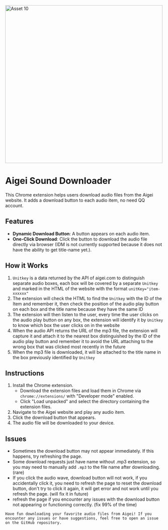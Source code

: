
<img width="500" height="500" alt="Asset 10" src="https://github.com/user-attachments/assets/598e1ff6-a7b3-4783-bb9d-85c58119dfeb" />


# Aigei Sound Downloader

This Chrome extension helps users download audio files from the Aigei website. It adds a download button to each audio item, no need QQ account.

## Features
- **Dynamic Download Button**: A button appears on each audio item.
- **One-Click Download**: Click the button to download the audio file directly via browser (IDM is not currently supported because it does not have the ability to get title-name yet.).

## How it Works
1. `Unitkey` is a data returned by the API of aigei.com to distinguish separate audio boxes, each box will be covered by a separate `Unitkey` and marked in the HTML of the website with the format `unitKey="item-xxxxxx"`
2. The extension will check the HTML to find the `Unitkey` with the ID of the Item and remember it, then check the position of the audio play button on each box and the title name because they have the same ID
3. The extension will then listen to the user, every time the user clicks on the audio play button on any box, the extension will identify it by `Unitkey` to know which box the user clicks on in the website
4. When the audio API returns the URL of the mp3 file, the extension will capture it and attach it to the nearest box distinguished by the ID of the audio play button and remember it to avoid the URL attaching to the wrong box that was clicked most recently in the future
5. When the mp3 file is downloaded, it will be attached to the title name in the box previously identified by `Unitkey`

## Instructions
1. Install the Chrome extension.
   - Download the extension files and load them in Chrome via `chrome://extensions/` with "Developer mode" enabled.
   - Click "Load unpacked" and select the directory containing the extension files.
2. Navigate to the Aigei website and play any audio item.
3. Click the download button that appears.
4. The audio file will be downloaded to your device.

## Issues
- Sometimes the download button may not appear immediately. If this happens, try refreshing the page.
- Some download requests just have name without .mp3 extension, so you may need to manually add `.mp3` to the file name after downloading. (rare)
- If you click the audio wave, download button will not work, if you accidentally click it, you need to refresh the page to reset the download button, don't try to click it again, it will get error and not work until you refresh the page. (will fix it in future)
- refresh the page if you encounter any issues with the download button not appearing or functioning correctly. (fix 99% of the time)

`Have fun downloading your favorite audio files from Aigei! If you encounter any issues or have suggestions, feel free to open an issue on the GitHub repository.`
